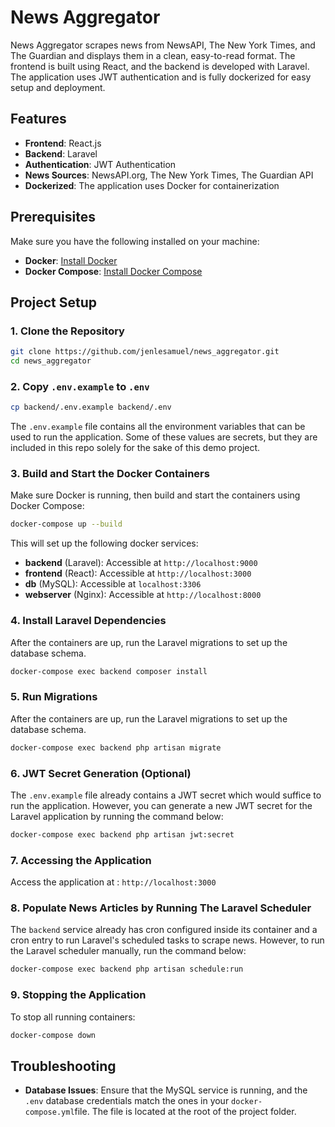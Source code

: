 
# News Aggregator

News Aggregator scrapes news from NewsAPI, The New York Times, and The Guardian and displays them in a clean,
easy-to-read format. The frontend is built using React, and the backend is developed with Laravel. The application uses JWT authentication and is fully dockerized for easy setup and deployment.

## Features

- **Frontend**: React.js
- **Backend**: Laravel
- **Authentication**: JWT Authentication
- **News Sources**: NewsAPI.org, The New York Times, The Guardian API
- **Dockerized**: The application uses Docker for containerization

## Prerequisites

Make sure you have the following installed on your machine:

- **Docker**: [Install Docker](https://docs.docker.com/get-docker/)
- **Docker Compose**: [Install Docker Compose](https://docs.docker.com/compose/install/)

## Project Setup

### 1. Clone the Repository

```bash
git clone https://github.com/jenlesamuel/news_aggregator.git
cd news_aggregator
```

### 2. Copy `.env.example` to `.env`

```bash
cp backend/.env.example backend/.env
```
The `.env.example` file contains all the environment variables that can be used to run the application. Some of these values are secrets, but they are included in this repo solely for the sake of this demo project.


### 3. Build and Start the Docker Containers

Make sure Docker is running, then build and start the containers using Docker Compose:

```bash
docker-compose up --build
```

This will set up the following docker services:

- **backend** (Laravel): Accessible at `http://localhost:9000`
- **frontend** (React): Accessible at `http://localhost:3000`
- **db** (MySQL): Accessible at `localhost:3306`
- **webserver** (Nginx): Accessible at `http://localhost:8000`

### 4. Install Laravel Dependencies

After the containers are up, run the Laravel migrations to set up the database schema.

```bash
docker-compose exec backend composer install
```

### 5. Run Migrations

After the containers are up, run the Laravel migrations to set up the database schema.

```bash
docker-compose exec backend php artisan migrate
```

### 6. JWT Secret Generation (Optional)

The `.env.example` file already contains a JWT secret which would suffice to run the application. However, you can generate a new JWT secret for the Laravel application by running the command below:

```bash
docker-compose exec backend php artisan jwt:secret
```

### 7. Accessing the Application
Access the application at : `http://localhost:3000`

### 8. Populate News Articles by Running The Laravel Scheduler 

The `backend` service already has cron configured inside its container and a cron entry to run Laravel's scheduled tasks to scrape news. However, to run the Laravel scheduler manually, run the command below: 

```bash
docker-compose exec backend php artisan schedule:run
```


### 9. Stopping the Application

To stop all running containers:

```bash
docker-compose down
```

## Troubleshooting

- **Database Issues**: Ensure that the MySQL service is running, and the `.env` database credentials match the ones in your `docker-compose.yml`file. The file is located at the root of the project folder.


